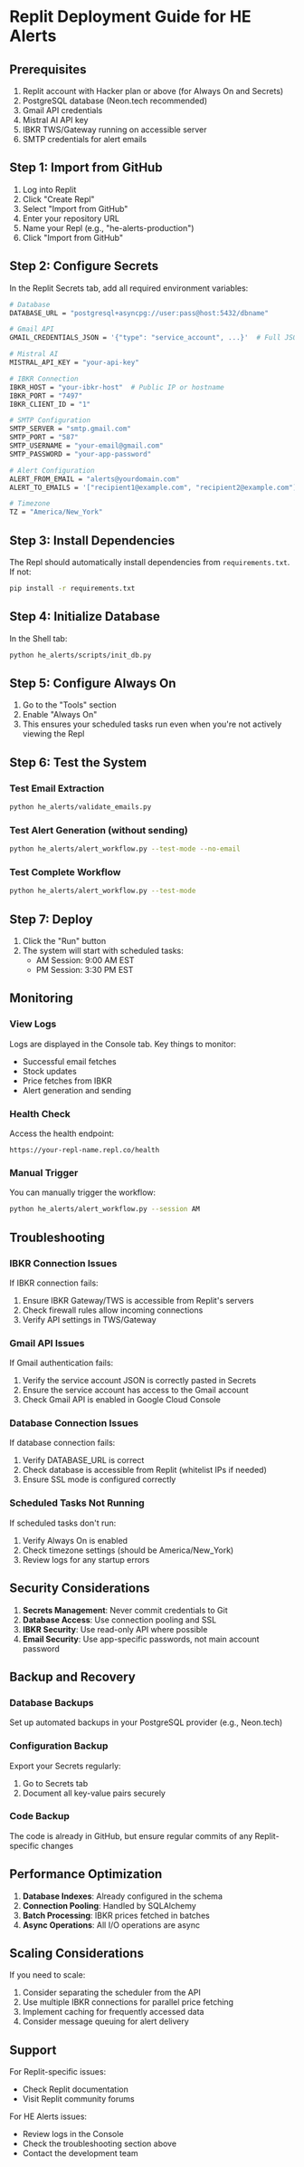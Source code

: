 # Replit Deployment Guide for HE Alerts

## Prerequisites

1. Replit account with Hacker plan or above (for Always On and Secrets)
2. PostgreSQL database (Neon.tech recommended)
3. Gmail API credentials
4. Mistral AI API key
5. IBKR TWS/Gateway running on accessible server
6. SMTP credentials for alert emails

## Step 1: Import from GitHub

1. Log into Replit
2. Click "Create Repl"
3. Select "Import from GitHub"
4. Enter your repository URL
5. Name your Repl (e.g., "he-alerts-production")
6. Click "Import from GitHub"

## Step 2: Configure Secrets

In the Replit Secrets tab, add all required environment variables:

```bash
# Database
DATABASE_URL = "postgresql+asyncpg://user:pass@host:5432/dbname"

# Gmail API
GMAIL_CREDENTIALS_JSON = '{"type": "service_account", ...}'  # Full JSON content

# Mistral AI
MISTRAL_API_KEY = "your-api-key"

# IBKR Connection
IBKR_HOST = "your-ibkr-host"  # Public IP or hostname
IBKR_PORT = "7497"
IBKR_CLIENT_ID = "1"

# SMTP Configuration
SMTP_SERVER = "smtp.gmail.com"
SMTP_PORT = "587"
SMTP_USERNAME = "your-email@gmail.com"
SMTP_PASSWORD = "your-app-password"

# Alert Configuration
ALERT_FROM_EMAIL = "alerts@yourdomain.com"
ALERT_TO_EMAILS = '["recipient1@example.com", "recipient2@example.com"]'

# Timezone
TZ = "America/New_York"
```

## Step 3: Install Dependencies

The Repl should automatically install dependencies from `requirements.txt`. If not:

```bash
pip install -r requirements.txt
```

## Step 4: Initialize Database

In the Shell tab:

```bash
python he_alerts/scripts/init_db.py
```

## Step 5: Configure Always On

1. Go to the "Tools" section
2. Enable "Always On" 
3. This ensures your scheduled tasks run even when you're not actively viewing the Repl

## Step 6: Test the System

### Test Email Extraction
```bash
python he_alerts/validate_emails.py
```

### Test Alert Generation (without sending)
```bash
python he_alerts/alert_workflow.py --test-mode --no-email
```

### Test Complete Workflow
```bash
python he_alerts/alert_workflow.py --test-mode
```

## Step 7: Deploy

1. Click the "Run" button
2. The system will start with scheduled tasks:
   - AM Session: 9:00 AM EST
   - PM Session: 3:30 PM EST

## Monitoring

### View Logs
Logs are displayed in the Console tab. Key things to monitor:
- Successful email fetches
- Stock updates
- Price fetches from IBKR
- Alert generation and sending

### Health Check
Access the health endpoint:
```
https://your-repl-name.repl.co/health
```

### Manual Trigger
You can manually trigger the workflow:
```bash
python he_alerts/alert_workflow.py --session AM
```

## Troubleshooting

### IBKR Connection Issues

If IBKR connection fails:
1. Ensure IBKR Gateway/TWS is accessible from Replit's servers
2. Check firewall rules allow incoming connections
3. Verify API settings in TWS/Gateway

### Gmail API Issues

If Gmail authentication fails:
1. Verify the service account JSON is correctly pasted in Secrets
2. Ensure the service account has access to the Gmail account
3. Check Gmail API is enabled in Google Cloud Console

### Database Connection Issues

If database connection fails:
1. Verify DATABASE_URL is correct
2. Check database is accessible from Replit (whitelist IPs if needed)
3. Ensure SSL mode is configured correctly

### Scheduled Tasks Not Running

If scheduled tasks don't run:
1. Verify Always On is enabled
2. Check timezone settings (should be America/New_York)
3. Review logs for any startup errors

## Security Considerations

1. **Secrets Management**: Never commit credentials to Git
2. **Database Access**: Use connection pooling and SSL
3. **IBKR Security**: Use read-only API where possible
4. **Email Security**: Use app-specific passwords, not main account password

## Backup and Recovery

### Database Backups
Set up automated backups in your PostgreSQL provider (e.g., Neon.tech)

### Configuration Backup
Export your Secrets regularly:
1. Go to Secrets tab
2. Document all key-value pairs securely

### Code Backup
The code is already in GitHub, but ensure regular commits of any Replit-specific changes

## Performance Optimization

1. **Database Indexes**: Already configured in the schema
2. **Connection Pooling**: Handled by SQLAlchemy
3. **Batch Processing**: IBKR prices fetched in batches
4. **Async Operations**: All I/O operations are async

## Scaling Considerations

If you need to scale:
1. Consider separating the scheduler from the API
2. Use multiple IBKR connections for parallel price fetching
3. Implement caching for frequently accessed data
4. Consider message queuing for alert delivery

## Support

For Replit-specific issues:
- Check Replit documentation
- Visit Replit community forums

For HE Alerts issues:
- Review logs in the Console
- Check the troubleshooting section above
- Contact the development team